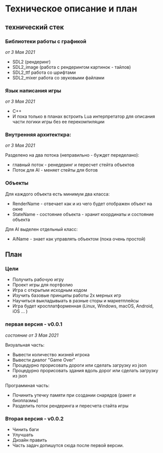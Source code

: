 # Техническое описание и план

## технический стек

### Библиотеки работы с графикой

*от 3 Мая 2021*

 - SDL2 (рендеринг)
 - SDL2_image (работа с рендерингом картинок - тайлов)
 - SDL2_ttf работа со шрифтами
 - SDL2_mixer работа со звуковыми файлами

### Язык написания игры
*от 3 Мая 2021*

 - С++ 
 - И пока только в планах встроить Lua интерпретатор для описания части логики игры без ее перекомпиляции


### Внутренняя архитекткра:
*от 3 Мая 2021*

Разделено на два потока (неправильно - буждет переделано):
 - главный поток - ренедеринг и пересчет стейта объектов
 - Поток для AI - меняет стейты для ботов

### Объекты

Для каждого объекта есть минимум два класса: 

- RenderName - отвечает как и из чего будет отображен объект на окне
- StateName - состояние объекта - хранит координаты и состояние объекта

Для AI выделен отдельный класс:
 - AiName - знает как управлять объектом (пока очень простой)

## План

### Цели

- Получить рабочую игру
- Проект игры для портфолио 
- Игра с открытым исходным кодом
- Изучить базовые принципы работы 2х мерных игр
- Научиться выкладывыать в разные сторы и маркетплейсы
- Игра будет кросплатформенная (Linux, Windows, macOS, Android, iOS ... )

### первая версия - v0.0.1

*состояние от 3 Mая 2021*

Визуальная часть:
- Вывести количество жизней игрока
- Вывести диалог "Game Over"
- Процедурно прорисовать дороги или сделать загрузку из json
- Процедурно прорисовать здания вдоль дорог или сделать загрузку из json

Программная часть:
- Починить утечку памяти при создании снарядов (ракет и биоплазмы)
- Разделить поток рендеринга и пересчета стайта игры

### Вторая версия - v0.0.2

- Чинить баги
- Улучшать
- Дизайн править
- Часть задач допишутся сюда после первой версии.